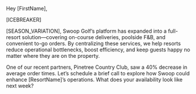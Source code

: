 Hey [FirstName],

[ICEBREAKER]

[SEASON_VARIATION], Swoop Golf’s platform has expanded into a full-resort solution—covering on-course deliveries, poolside F&B, and convenient to-go orders. By centralizing these services, we help resorts reduce operational bottlenecks, boost efficiency, and keep guests happy no matter where they are on the property.

One of our recent partners, Pinetree Country Club, saw a 40% decrease in average order times. Let’s schedule a brief call to explore how Swoop could enhance [ResortName]’s operations. What does your availability look like next week?